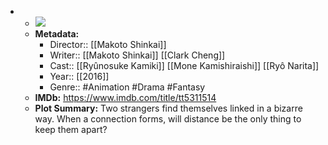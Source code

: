 - 
    - ![](https://m.media-amazon.com/images/M/MV5BODRmZDVmNzUtZDA4ZC00NjhkLWI2M2UtN2M0ZDIzNDcxYThjL2ltYWdlXkEyXkFqcGdeQXVyNTk0MzMzODA@._V1_SX300.jpg)  
    - **Metadata:**
        - Director:: [[Makoto Shinkai]]
        - Writer:: [[Makoto Shinkai]] [[Clark Cheng]]
        - Cast:: [[Ryûnosuke Kamiki]] [[Mone Kamishiraishi]] [[Ryô Narita]]
        - Year:: [[2016]]
        - Genre:: #Animation #Drama #Fantasy
    - **IMDb:** https://www.imdb.com/title/tt5311514
    - **Plot Summary:** Two strangers find themselves linked in a bizarre way. When a connection forms, will distance be the only thing to keep them apart?
